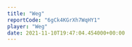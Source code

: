 ```yaml
---
title: "Weg"
reportCode: "6gCk4KGrXh7WqHY1"
player: "Weg"
date: 2021-11-10T19:47:04.454000+00:00
---
```

